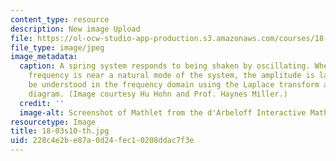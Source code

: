 ```yaml
---
content_type: resource
description: New image Upload
file: https://ol-ocw-studio-app-production.s3.amazonaws.com/courses/18-03-differential-equations-spring-2010/228c4e2be87a0d24fec10208ddac7f3e_18-03s10-th.jpg
file_type: image/jpeg
image_metadata:
  caption: A spring system responds to being shaken by oscillating. When the input
    frequency is near a natural mode of the system, the amplitude is large. This can
    be understood in the frequency domain using the Laplace transform and its pole
    diagram. (Image courtesy Hu Hohn and Prof. Haynes Miller.)
  credit: ''
  image-alt: Screenshot of Mathlet from the d'Arbeloff Interactive Math Project.
resourcetype: Image
title: 18-03s10-th.jpg
uid: 228c4e2b-e87a-0d24-fec1-0208ddac7f3e
---
```


